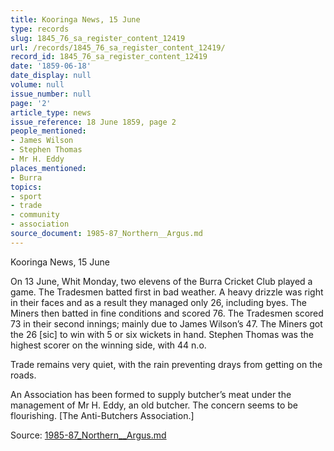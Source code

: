 ```yaml
---
title: Kooringa News, 15 June
type: records
slug: 1845_76_sa_register_content_12419
url: /records/1845_76_sa_register_content_12419/
record_id: 1845_76_sa_register_content_12419
date: '1859-06-18'
date_display: null
volume: null
issue_number: null
page: '2'
article_type: news
issue_reference: 18 June 1859, page 2
people_mentioned:
- James Wilson
- Stephen Thomas
- Mr H. Eddy
places_mentioned:
- Burra
topics:
- sport
- trade
- community
- association
source_document: 1985-87_Northern__Argus.md
---
```


Kooringa News, 15 June

On 13 June, Whit Monday, two elevens of the Burra Cricket Club played a game.  The Tradesmen batted first in bad weather.  A heavy drizzle was right in their faces and as a result they managed only 26, including byes.  The Miners then batted in fine conditions and scored 76.  The Tradesmen scored 73 in their second innings; mainly due to James Wilson’s 47.  The Miners got the 26 [sic] to win with 5 or six wickets in hand.  Stephen Thomas was the highest scorer on the winning side, with 44 n.o.

Trade remains very quiet, with the rain preventing drays from getting on the roads.

An Association has been formed to supply butcher’s meat under the management of Mr H. Eddy, an old butcher.  The concern seems to be flourishing.  [The Anti-Butchers Association.]

Source: [1985-87_Northern__Argus.md](/downloads/markdown/1985-87_Northern__Argus.md)
